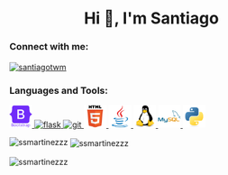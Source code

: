 <h1 align="center">Hi 👋, I'm Santiago</h1>

<h3 align="left">Connect with me:</h3>
<p align="left">
<a href="https://twitter.com/santiagotwm" target="blank"><img align="center" src="https://cdn.jsdelivr.net/npm/simple-icons@3.0.1/icons/twitter.svg" alt="santiagotwm" height="30" width="40" /></a>
</p>

<h3 align="left">Languages and Tools:</h3>
<div col-md-3>
<p align="left"> <a href="https://getbootstrap.com" target="_blank"> <img src="https://raw.githubusercontent.com/devicons/devicon/master/icons/bootstrap/bootstrap-plain-wordmark.svg" alt="bootstrap" width="40" height="40"/> </a> <a href="https://flask.palletsprojects.com/" target="_blank"> <img src="https://www.vectorlogo.zone/logos/pocoo_flask/pocoo_flask-icon.svg" alt="flask" width="40" height="40"/> </a> <a href="https://git-scm.com/" target="_blank"> <img src="https://www.vectorlogo.zone/logos/git-scm/git-scm-icon.svg" alt="git" width="40" height="40"/> </a> <a href="https://www.w3.org/html/" target="_blank"> <img src="https://raw.githubusercontent.com/devicons/devicon/master/icons/html5/html5-original-wordmark.svg" alt="html5" width="40" height="40"/> </a> <a href="https://www.java.com" target="_blank"> <img src="https://raw.githubusercontent.com/devicons/devicon/master/icons/java/java-original.svg" alt="java" width="40" height="40"/> </a> <a href="https://www.linux.org/" target="_blank"> <img src="https://raw.githubusercontent.com/devicons/devicon/master/icons/linux/linux-original.svg" alt="linux" width="40" height="40"/> </a> <a href="https://www.mysql.com/" target="_blank"> <img src="https://raw.githubusercontent.com/devicons/devicon/master/icons/mysql/mysql-original-wordmark.svg" alt="mysql" width="40" height="40"/> </a> <a href="https://www.python.org" target="_blank"> <img src="https://raw.githubusercontent.com/devicons/devicon/master/icons/python/python-original.svg" alt="python" width="40" height="40"/> </a> </p>
</div>

<div col-md-3>
<p><img align="left" src="https://github-readme-stats.vercel.app/api/top-langs?username=ssmartinezzz&show_icons=true&locale=en&layout=compact" alt="ssmartinezzz" /></p>
</div>


<p>&nbsp;<img align="center" src="https://github-readme-stats.vercel.app/api?username=ssmartinezzz&show_icons=true&locale=en" alt="ssmartinezzz" /></p>

<p><img align="center" src="https://github-readme-streak-stats.herokuapp.com/?user=ssmartinezzz&" alt="ssmartinezzz" /></p>


